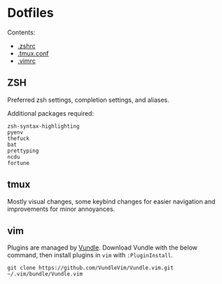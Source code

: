 # Dotfiles

Contents:
- [.zshrc](#ZSH)
- [.tmux.conf](#tmux)
- [.vimrc](#vim)

## ZSH

Preferred zsh settings, completion settings, and aliases.

Additional packages required:

```
zsh-syntax-highlighting
pyenv
thefuck
bat
prettyping
ncdu
fortune
```

## tmux

Mostly visual changes, some keybind changes for easier navigation and improvements for minor annoyances.

## vim

Plugins are managed by [Vundle](https://github.com/VundleVim/Vundle.vim). Download Vundle with the below command, then install plugins in `vim` with `:PluginInstall`.

```
git clone https://github.com/VundleVim/Vundle.vim.git ~/.vim/bundle/Vundle.vim
```
